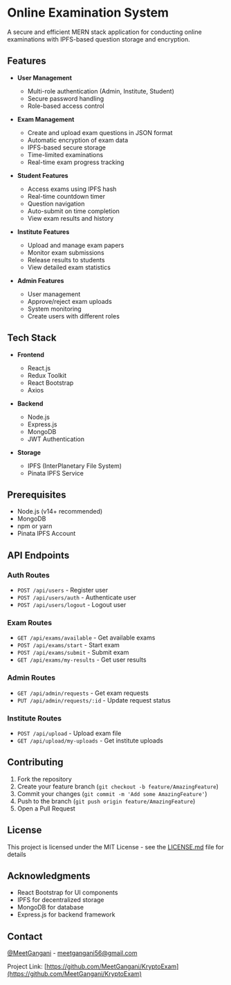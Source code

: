 # Online Examination System

A secure and efficient MERN stack application for conducting online examinations with IPFS-based question storage and encryption.

## Features

- **User Management**
  - Multi-role authentication (Admin, Institute, Student)
  - Secure password handling
  - Role-based access control

- **Exam Management**
  - Create and upload exam questions in JSON format
  - Automatic encryption of exam data
  - IPFS-based secure storage
  - Time-limited examinations
  - Real-time exam progress tracking

- **Student Features**
  - Access exams using IPFS hash
  - Real-time countdown timer
  - Question navigation
  - Auto-submit on time completion
  - View exam results and history

- **Institute Features**
  - Upload and manage exam papers
  - Monitor exam submissions
  - Release results to students
  - View detailed exam statistics

- **Admin Features**
  - User management
  - Approve/reject exam uploads
  - System monitoring
  - Create users with different roles

## Tech Stack

- **Frontend**
  - React.js
  - Redux Toolkit
  - React Bootstrap
  - Axios

- **Backend**
  - Node.js
  - Express.js
  - MongoDB
  - JWT Authentication

- **Storage**
  - IPFS (InterPlanetary File System)
  - Pinata IPFS Service

## Prerequisites

- Node.js (v14+ recommended)
- MongoDB
- npm or yarn
- Pinata IPFS Account


## API Endpoints

### Auth Routes
- `POST /api/users` - Register user
- `POST /api/users/auth` - Authenticate user
- `POST /api/users/logout` - Logout user

### Exam Routes
- `GET /api/exams/available` - Get available exams
- `POST /api/exams/start` - Start exam
- `POST /api/exams/submit` - Submit exam
- `GET /api/exams/my-results` - Get user results

### Admin Routes
- `GET /api/admin/requests` - Get exam requests
- `PUT /api/admin/requests/:id` - Update request status

### Institute Routes
- `POST /api/upload` - Upload exam file
- `GET /api/upload/my-uploads` - Get institute uploads

## Contributing

1. Fork the repository
2. Create your feature branch (`git checkout -b feature/AmazingFeature`)
3. Commit your changes (`git commit -m 'Add some AmazingFeature'`)
4. Push to the branch (`git push origin feature/AmazingFeature`)
5. Open a Pull Request

## License

This project is licensed under the MIT License - see the [LICENSE.md](LICENSE.md) file for details

## Acknowledgments

- React Bootstrap for UI components
- IPFS for decentralized storage
- MongoDB for database
- Express.js for backend framework

## Contact

[@MeetGangani](https://www.linkedin.com/in/meet-gangani-166750254/) - meetgangani56@gmail.com

Project Link: [https://github.com/MeetGangani/KryptoExam](https://github.com/MeetGangani/KryptoExam)

